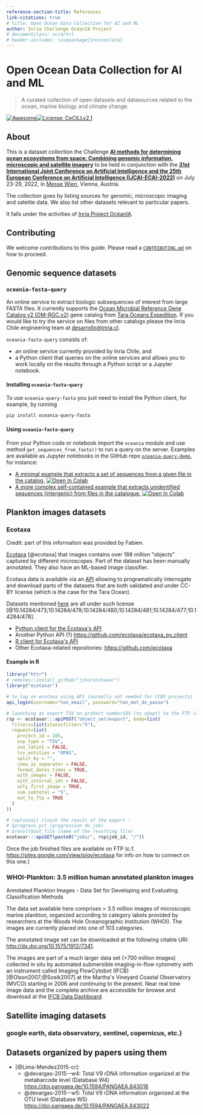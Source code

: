 ```yaml
---
reference-section-title: References
link-citations: true
# title: Open Ocean Data Collection for AI and ML
author: Inria Challenge OcéanIA Project
# documentclass: scrartcl
# header-includes: \usepackage{inconsolata}
---
```


# Open Ocean Data Collection for AI and ML

> A curated collection of open datasets and datasources related to the ocean, marine biology and climate change.

[![Awesome](https://cdn.rawgit.com/sindresorhus/awesome/d7305f38d29fed78fa85652e3a63e154dd8e8829/media/badge.svg)](https://github.com/Inria-Chile/awesome)[![License: CeCILLv2.1](https://img.shields.io/badge/license-CeCILL--v2.1-orange)](https://cecill.info/licences.en.html)


## About

This is a dataset collection the Challenge [**AI methods for determining ocean ecosystems from space: Combining genomic information, microscopic and satellite imagery**](https://oceania.inria.cl/#ai-ocean-challenge-2022) to be held in conjunction with the [**31st International Joint Conference on Artificial Intelligence and the 25th European Conference on Artificial Intelligence (IJCAI-ECAI-2022)**](https://ijcai-22.org) on July 23-29, 2022, in [Messe Wien](https://www.messecongress.at/), Vienna, Austria.

The collection goes by listing sources for genomic, microscopic imaging and satelite data. We also list other datasets relevant to particular papers.

It falls under the activities of [Inria Project OcéanIA](https://oceania.inria.cl).

## Contributing

We welcome contributions to this guide. Please read a [`CONTRIBUTING.md`](https://github.com/Inria-Chile/awesome-ocean-ai-data/blob/main/CONTRIBUTING.md) on how to proceed.

## Genomic sequence datasets

### `oceania-fasta-query`

An online service to extract biologic subsequences of interest from large FASTA files. It currently supports the [Ocean Microbial Reference Gene Catalog v2 (OM-RGC.v2)](https://www.ebi.ac.uk/biostudies/studies/S-BSST297) gene catalog from [Tara Oceans Expedition](https://fondationtaraocean.org). If you would like to try the service on files from other catalogs please the Inria Chile engineering team at <desarrollo@inria.cl>.

`oceania-fasta-query` consists of:

- an online service currently provided by Inria Chile, and
- a Python client that queries on the online services and allows you to work locally on the results through a Python script or a Jupyter notebook.

#### Installing `oceania-fasta-query`

To use `oceania-query-fasta` you just need to install the Python client, for example, by running

```zsh
pip install oceania-query-fasta
```

#### Using `oceania-fasta-query`

From your Python code or notebook import the `oceania` module and use method `get_sequences_from_fasta()` to run a query on the server. Examples are available as Jupyter notebooks in the GitHub repo [`oceania-query-demo`](https://github.com/Inria-Chile/oceania-query-demo), for instance:

- [A minimal example that extracts a set of sequences from a given file in the catalog.](https://github.com/Inria-Chile/oceania-query-demo/blob/master/notebooks/query_tara_simple.ipynb) [![Open In Colab](https://colab.research.google.com/assets/colab-badge.svg)](https://colab.research.google.com/github/Inria-Chile/oceania-query-demo/blob/main/notebooks/query_tara_intergenic_region.ipynb)
- [A more complex self-contained example that extracts unidentified sequences (intergenic) from files in the catalogue.](https://github.com/Inria-Chile/oceania-query-demo/blob/main/notebooks/query_tara_intergenic_region.ipynb) [![Open In Colab](https://colab.research.google.com/assets/colab-badge.svg)](https://colab.research.google.com/github/Inria-Chile/oceania-query-demo/blob/main/notebooks/query_tara_intergenic_region.ipynb)

## Plankton images datasets

### Ecotaxa

Credit: part of this information was provided by Fabien.

[Ecotaxa](https://ecotaxa.obs-vlfr.fr) [@ecotaxa] that images contains
over 188 million "objects" captured by different microscopes. Part of
the dataset has been manually annotated. They also have an ML-based
image classifier.

Ecotaxa data is available via an [API](https://ecotaxa.obs-vlfr.fr/api/docs) allowing to programatically interrogate and download parts of the datasets that are both validated and under CC-BY license (which is the case for the Tara Ocean).

Datasets mentioned [here](https://github.com/ecotaxa/ecotaxa/issues/426) are all under such license [@10.14284/473;10.14284/479;10.14284/480;10.14284/481;10.14284/477;10.14284/478].

- [Python client for the Ecotaxa's API](https://github.com/ecotaxa/pyecotaxa)
- Another Python API (?) <https://github.com/ecotaxa/ecotaxa_py_client>
- [R client for Ecotaxa's API](https://github.com/ecotaxa/ecotaxar)
- Other Ecotaxa-related repositories: https://github.com/ecotaxa

#### Example in R

```r
library("httr")
# remotes::install_github("jiho/ecotaxar")
library("ecotaxar")

# to log on ecotaxa using API (normally not needed for CCBY projects)
api_login(username="ton_email", password="ton_mot_de_passe")

# launching an export TSV on prohect number185 (to adapt) to the FTP (direct export could also be possible) to loop on project for several
rsp <- ecotaxar:::apiPOST("object_set/export", body=list(
  filters=list(statusfilter="V"),
  request=list(
    project_id = 185,
    exp_type = "TSV",
    use_latin1 = FALSE,
    tsv_entities = "OPAS",
    split_by = "",
    coma_as_separator = FALSE,
    format_dates_times = TRUE,
    with_images = FALSE,
    with_internal_ids = FALSE,
    only_first_image = TRUE,
    sum_subtotal = "S",
    out_to_ftp = TRUE
  )
))

# (optional) rloock the result of the export :
# $progress_pct (progression du job)
# $result$out_file (name of the resulting file)
ecotaxar:::apiGET(paste0("jobs/", rsp$job_id, "/"))
```

Once the job finished files are available on FTP (c.f. <https://sites.google.com/view/piqv/ecotaxa> for info on how to connect on this one.)

### WHOI-Plankton: 3.5 million human annotated plankton images

Annotated Plankton Images - Data Set for Developing and Evaluating Classification Methods

The data set available here comprises > 3.5 million images of microscopic marine plankton, organized according to category labels provided by researchers at the Woods Hole Oceanographic Institution (WHOI). The images are currently placed into one of 103 categories.

The annotated image set can be downloaded at the following citable URI: <http://dx.doi.org/10.1575/1912/7341>.

The images are part of a much larger data set (>700 million images) collected in situ by automated submersible imaging-in-flow cytometry with an instrument called Imaging FlowCytobot (IFCB) [@Olson2007;@Sosik2007] at the Martha's Vineyard Coastal Observatory (MVCO) starting in 2006 and continuing to the present. Near real time image data and the complete archive are accessible for browse and download at the [IFCB Data Dashboard](http://ifcb-data.whoi.edu/mvco).

## Satellite imaging datasets

### google earth, data observatory, sentinel, copernicus, etc.}

## Datasets organized by papers using them

- [@Lima-Mendez2015-cr]:
  - @devargas-2015--w4: Total V9 rDNA information organized at the metabarcode level (Database W4) <https://doi.pangaea.de/10.1594/PANGAEA.843018>
  - @devargas-2015--w5: Total V9 rDNA information organized at the OTU level (Database W5) <https://doi.pangaea.de/10.1594/PANGAEA.843022>